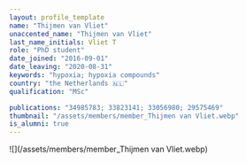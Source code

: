 ```yaml
---
layout: profile_template
name: "Thijmen van Vliet"
unaccented_name: "Thijmen van Vliet"
last_name_initials: Vliet T
role: "PhD student"
date_joined: "2016-09-01"
date_leaving: "2020-08-31"
keywords: "hypoxia; hypoxia compounds"
country: "the Netherlands 🇳🇱"
qualification: "MSc"

publications: "34985783; 33823141; 33056980; 29575469"
thumbnail: "/assets/members/member_Thijmen van Vliet.webp"
is_alumni: true
---
```


 ![](/assets/members/member_Thijmen van Vliet.webp)

 